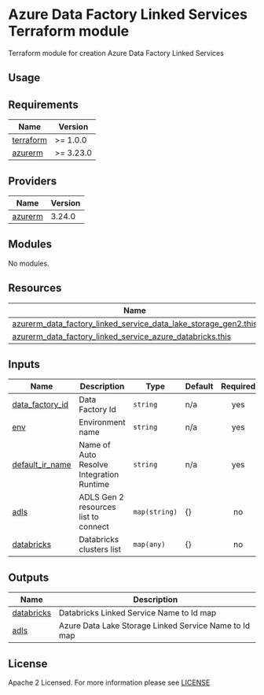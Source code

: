 # Azure Data Factory Linked Services Terraform module
Terraform module for creation Azure Data Factory Linked Services

## Usage

<!-- BEGIN_TF_DOCS -->
## Requirements

| Name                                                                      | Version   |
| ------------------------------------------------------------------------- | --------- |
| <a name="requirement_terraform"></a> [terraform](#requirement\_terraform) | >= 1.0.0  |
| <a name="requirement_azurerm"></a> [azurerm](#requirement\_azurerm)       | >= 3.23.0 |

## Providers

| Name                                                          | Version |
| ------------------------------------------------------------- | ------- |
| <a name="provider_azurerm"></a> [azurerm](#provider\_azurerm) | 3.24.0  |

## Modules

No modules.

## Resources

| Name                                                                                                                                                                                      | Type     |
|-------------------------------------------------------------------------------------------------------------------------------------------------------------------------------------------| -------- |
| [azurerm_data_factory_linked_service_data_lake_storage_gen2.this](https://registry.terraform.io/providers/hashicorp/azurerm/latest/docs/resources/data_factory_linked_service_data_lake_storage_gen2)                                                                 | resource |
| [azurerm_data_factory_linked_service_azure_databricks.this](https://registry.terraform.io/providers/hashicorp/azurerm/latest/docs/resources/data_factory_linked_service_azure_databricks) | resource |

## Inputs

| Name                                                                                | Description                                           | Type          | Default | Required |
|-------------------------------------------------------------------------------------|-------------------------------------------------------|---------------|---------|:--------:|
| <a name="input_data_factory_id"></a> [data\_factory\_id](#input\_data\_factory\_id) | Data Factory Id                                       | `string`      | n/a     |   yes    |
| <a name="input_env"></a> [env](#input\_env)                                         | Environment name                                      | `string`      | n/a     |   yes    |
| <a name="input_default_ir_name"></a> [default\_ir\_name](#input\_default\_ir\_name) | Name of Auto Resolve Integration Runtime              | `string`      | n/a     |   yes    |
| <a name="input_adls"></a> [adls](#input\_adls)                                      | ADLS Gen 2 resources list to connect                  | `map(string)` | {}      |    no    |
| <a name="input_databricks"></a> [databricks](#input\_databricks)                    | Databricks clusters list                              | `map(any)`    | {}      |    no    |

## Outputs

| Name                                                                 | Description                                           |
|----------------------------------------------------------------------|-------------------------------------------------------|
| <a name="output_databricks"></a> [databricks](#output\_databricks)   | Databricks Linked Service Name to Id map              |
| <a name="output_adls"></a> [adls](#output\_adls)                     | Azure Data Lake Storage Linked Service Name to Id map |
<!-- END_TF_DOCS -->

## License

Apache 2 Licensed. For more information please see [LICENSE](https://github.com/data-platform-hq/terraform-azurerm<>/tree/master/LICENSE)
